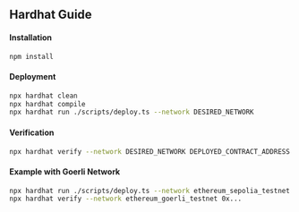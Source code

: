 ## Hardhat Guide

#### Installation
```sh
npm install
```

#### Deployment
```sh
npx hardhat clean
npx hardhat compile
npx hardhat run ./scripts/deploy.ts --network DESIRED_NETWORK
```

#### Verification
```sh
npx hardhat verify --network DESIRED_NETWORK DEPLOYED_CONTRACT_ADDRESS
```

#### Example with Goerli Network
```sh
npx hardhat run ./scripts/deploy.ts --network ethereum_sepolia_testnet
npx hardhat verify --network ethereum_goerli_testnet 0x...

```
